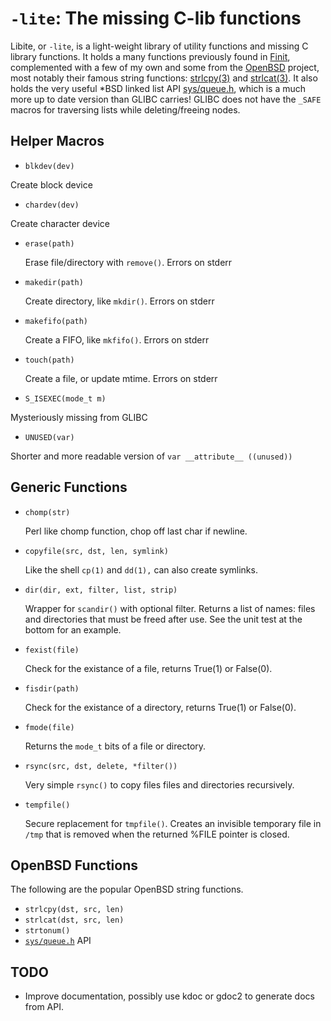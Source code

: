 `-lite`: The missing C-lib functions
====================================

Libite, or `-lite`, is a light-weight library of utility functions and
missing C library functions.  It holds a many functions previously found
in [Finit][1], complemented with a few of my own and some from the
[OpenBSD][2] project, most notably their famous string functions:
[strlcpy(3)][3] and [strlcat(3)][3].  It also holds the very useful *BSD
linked list API [sys/queue.h][4], which is a much more up to date
version than GLIBC carries!  GLIBC does not have the `_SAFE` macros for
traversing lists while deleting/freeing nodes.

Helper Macros
-------------

- `blkdev(dev)`

Create block device

- `chardev(dev)`

Create character device

- `erase(path)`

  Erase file/directory with `remove()`.  Errors on stderr

- `makedir(path)`

  Create directory, like `mkdir()`.  Errors on stderr

- `makefifo(path)`

  Create a FIFO, like `mkfifo()`.  Errors on stderr

- `touch(path)`

  Create a file, or update mtime.  Errors on stderr

- `S_ISEXEC(mode_t m)`

Mysteriously missing from GLIBC

- `UNUSED(var)`

Shorter and more readable version of `var __attribute__ ((unused))`


Generic Functions
-----------------

- `chomp(str)`

  Perl like chomp function, chop off last char if newline.

- `copyfile(src, dst, len, symlink)`

  Like the shell `cp(1)` and `dd(1),` can also create symlinks.

- `dir(dir, ext, filter, list, strip)`

  Wrapper for `scandir()` with optional filter.  Returns a list of
  names: files and directories that must be freed after use.  See
  the unit test at the bottom for an example.

- `fexist(file)`

  Check for the existance of a file, returns True(1) or False(0).

- `fisdir(path)`

  Check for the existance of a directory, returns True(1) or False(0).

- `fmode(file)`

  Returns the `mode_t` bits of a file or directory.

- `rsync(src, dst, delete, *filter())`

  Very simple `rsync()` to copy files files and directories
  recursively.

- `tempfile()`

  Secure replacement for `tmpfile()`.  Creates an invisible temporary
  file in `/tmp` that is removed when the returned %FILE pointer is
  closed.


OpenBSD Functions
-----------------

The following are the popular OpenBSD string functions.

- `strlcpy(dst, src, len)`
- `strlcat(dst, src, len)`
- `strtonum()`
- [`sys/queue.h`][4] API

TODO
----

- Improve documentation, possibly use kdoc or gdoc2 to generate docs from API.

[1]: https://github.com/troglobit/finit
[2]: http://www.openbsd.org/
[3]: http://www.openbsd.org/cgi-bin/man.cgi?query=strlcpy
[4]: http://www.openbsd.org/cgi-bin/man.cgi/OpenBSD-current/man3/LIST_EMPTY.3

<!--
  -- Local Variables:
  -- mode: markdown
  -- End:
  -->
